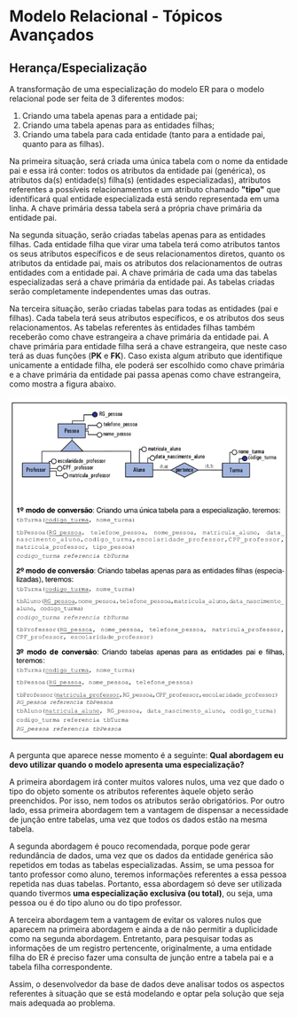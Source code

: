 # Modelo Relacional - Tópicos Avançados

## Herança/Especialização 

A transformação de uma especialização do modelo ER para o modelo relacional pode ser feita de 3 diferentes modos:

1. Criando uma tabela apenas para a entidade pai;
2. Criando uma tabela apenas para as entidades filhas;
3. Criando uma tabela para cada entidade (tanto para a entidade pai, quanto para as filhas).

Na primeira situação, será criada uma única tabela com o nome da entidade pai e essa irá conter: todos os atributos da entidade pai (genérica), os atributos da(s) entidade(s) filha(s) (entidades especializadas), atributos referentes a possíveis relacionamentos e um atributo chamado **"tipo"** que identificará qual entidade especializada está sendo representada em uma linha. A chave primária dessa tabela será a própria chave primária da entidade pai.

Na segunda situação, serão criadas tabelas apenas para as entidades filhas. Cada entidade filha que virar uma tabela terá como atributos tantos os seus atributos específicos e de seus relacionamentos diretos, quanto os atributos da entidade pai, mais os atributos dos relacionamentos de outras entidades com a entidade pai. A chave primária de cada uma das tabelas especializadas será a chave primária da entidade pai. As tabelas criadas serão completamente independentes umas das outras.

Na terceira situação, serão criadas tabelas para todas as entidades (pai e filhas). Cada tabela terá seus atributos específicos, e os atributos dos seus relacionamentos. As tabelas referentes às entidades filhas também receberão como chave estrangeira a chave primária da entidade pai. A chave primária para entidade filha será a chave estrangeira, que neste caso terá as duas funções (**PK** e **FK**). Caso exista algum atributo que identifique unicamente a entidade filha, ele poderá ser escolhido como chave primária e a chave primária da entidade pai passa apenas como chave estrangeira, como mostra a figura abaixo.


![conversao-especializacao](conversao-especializacao.png)

A pergunta que aparece nesse momento é a seguinte: **Qual abordagem eu devo utilizar quando o modelo apresenta uma especialização?**

A primeira abordagem irá conter muitos valores nulos, uma vez que dado o tipo do objeto somente os atributos referentes àquele objeto serão preenchidos. Por isso, nem todos os atributos serão obrigatórios. Por outro lado, essa primeira abordagem tem a vantagem de dispensar a necessidade de junção entre tabelas, uma vez que todos os dados estão na mesma tabela.


A segunda abordagem é pouco recomendada, porque pode gerar redundância de dados, uma vez que os dados da entidade genérica são repetidos em todas as tabelas especializadas. Assim, se uma pessoa for tanto professor como aluno, teremos informações referentes a essa pessoa repetida nas duas tabelas. Portanto, essa abordagem só deve ser utilizada quando tivermos **uma especialização exclusiva (ou total)**, ou seja, uma pessoa ou é do tipo aluno ou do tipo professor.

A terceira abordagem tem a vantagem de evitar os valores nulos que aparecem na primeira abordagem e ainda a de não permitir a duplicidade como na segunda abordagem. Entretanto, para pesquisar todas as informações de um registro pertencente, originalmente, a uma entidade filha do ER é preciso fazer uma consulta de junção entre a tabela pai e a tabela filha correspondente.

Assim, o desenvolvedor da base de dados deve analisar todos os aspectos referentes à situação que se está modelando e optar pela solução que seja mais adequada ao problema.

